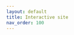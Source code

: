 ```yaml
---
layout: default
title: Interactive site
nav_order: 100
---
```

<script src="
https://labsyspharm.shinyapps.io/hmsclinical/
"></script>
